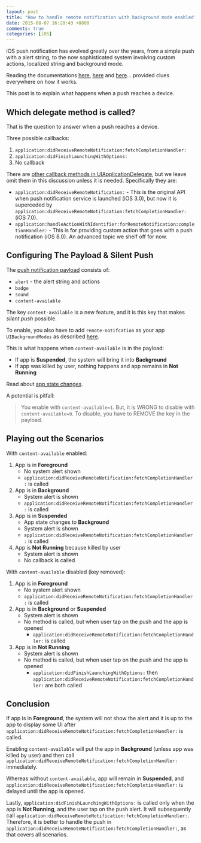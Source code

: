 ```yaml
---
layout: post
title: "How to handle remote notification with background mode enabled"
date: 2015-08-07 16:28:43 +0800
comments: true
categories: [iOS]
---
```


iOS push notification has evolved greatly over the years, from a simple push with a alert string, to the now sophisticated system involving custom actions, localized string and background mode.

Reading the documentations [here](https://developer.apple.com/library/ios/documentation/NetworkingInternet/Conceptual/RemoteNotificationsPG/Chapters/IPhoneOSClientImp.html), [here](https://developer.apple.com/library/ios/documentation/UIKit/Reference/UIApplicationDelegate_Protocol/index.html#//apple_ref/doc/uid/TP40006786-CH3-SW17) and [here](https://developer.apple.com/library/ios/documentation/iPhone/Conceptual/iPhoneOSProgrammingGuide/BackgroundExecution/BackgroundExecution.html#//apple_ref/doc/uid/TP40007072-CH4-SW1)... provided clues everywhere on how it works.

This post is to explain what happens when a push reaches a device.

<!-- more -->

## Which delegate method is called?

That is the question to answer when a push reaches a device.

Three possible callbacks:

1. `application:didReceiveRemoteNotification:fetchCompletionHandler:`
2. `application:didFinishLaunchingWithOptions:`
3. No callback

There are [other callback methods in UIApplicationDelegate](https://developer.apple.com/library/ios/documentation/UIKit/Reference/UIApplicationDelegate_Protocol/index.html#//apple_ref/doc/uid/TP40006786-CH3-SW17), but we leave omit them in this discussion unless it is needed. Specifically they are:

- `application:didReceiveRemoteNotification:` - This is the original API when push notification service is launched (iOS 3.0), but now it is superceded by `application:didReceiveRemoteNotification:fetchCompletionHandler:` (iOS 7.0).
- `application:handleActionWithIdentifier:forRemoteNotification:completionHandler:` - This is for providing custom action that goes with a push notification (iOS 8.0). An advanced topic we shelf off for now.


## Configuring The Payload & Silent Push

The [push notification payload](https://developer.apple.com/library/ios/documentation/NetworkingInternet/Conceptual/RemoteNotificationsPG/Chapters/ApplePushService.html) consists of:

- `alert` - the alert string and actions
- `badge`
- `sound`
- `content-available`

The key `content-available` is a new feature, and it is this key that makes _silent push_ possible.

To enable, you also have to add `remote-notifcation` as your app `UIBackgroundModes` as described [here](https://developer.apple.com/library/ios/documentation/iPhone/Conceptual/iPhoneOSProgrammingGuide/BackgroundExecution/BackgroundExecution.html#//apple_ref/doc/uid/TP40007072-CH4-SW1).

This is what happens when `content-available` is in the payload:

- If app is **Suspended**, the system will bring it into **Background**
- If app was killed by user, nothing happens and app remains in **Not Running**

Read about [app state changes](https://developer.apple.com/library/ios/documentation/iPhone/Conceptual/iPhoneOSProgrammingGuide/TheAppLifeCycle/TheAppLifeCycle.html).

A potential is pitfall:

> You enable with `content-available=1`. But, it is WRONG to disable with `content-available=0`. To disable, you have to REMOVE the key in the payload.


## Playing out the Scenarios

With `content-available` enabled:

1. App is in **Foreground** 
    - No system alert shown
    - `application:didReceiveRemoteNotification:fetchCompletionHandler:` is called
2. App is in **Background**
    - System alert is shown
    - `application:didReceiveRemoteNotification:fetchCompletionHandler:` is called
3. App is in **Suspended**
    - App state changes to **Background**
    - System alert is shown
    - `application:didReceiveRemoteNotification:fetchCompletionHandler:` is called
4. App is **Not Running** because killed by user
    - System alert is shown
    - No callback is called 


With `content-available` disabled (key removed):

1. App is in **Foreground** 
    - No system alert shown
    - `application:didReceiveRemoteNotification:fetchCompletionHandler:` is called
2. App is in **Background** or **Suspended** 
    - System alert is shown
    - No method is called, but when user tap on the push and the app is opened
        + `application:didReceiveRemoteNotification:fetchCompletionHandler:` is called
3. App is in **Not Running**
    - System alert is shown
    - No method is called, but when user tap on the push and the app is opened
        + `application:didFinishLaunchingWithOptions:` then `application:didReceiveRemoteNotification:fetchCompletionHandler:` are both called

## Conclusion

If app is in **Foreground**, the system will not show the alert and it is up to the app to display some UI after `application:didReceiveRemoteNotification:fetchCompletionHandler:` is called.

Enabling `content-available` will put the app in **Background** (unless app was killed by user) and then call `application:didReceiveRemoteNotification:fetchCompletionHandler:` immediately.

Whereas without `content-available`, app will remain in **Suspended**, and `application:didReceiveRemoteNotification:fetchCompletionHandler:` is delayed until the app is opened.

Lastly, `application:didFinishLaunchingWithOptions:` is called only when the app is **Not Running**, and the user tap on the push alert. It will subsequently call `application:didReceiveRemoteNotification:fetchCompletionHandler:`. Therefore, it is better to handle the push in `application:didReceiveRemoteNotification:fetchCompletionHandler:`, as that covers all scenarios.



















